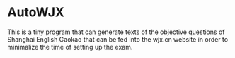 # AutoWJX
This is a tiny program that can generate texts of the objective questions of Shanghai English Gaokao that can be fed into the wjx.cn website in order to minimalize the time of setting up the exam. 
